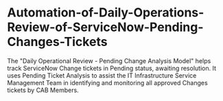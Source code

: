 # Automation-of-Daily-Operations-Review-of-ServiceNow-Pending-Changes-Tickets
The "Daily Operational Review - Pending Change Analysis Model" helps track ServiceNow Change tickets in Pending status, awaiting resolution. It uses Pending Ticket Analysis to assist the IT Infrastructure Service Management Team in identifying and monitoring all approved Changes tickets by CAB Members.
